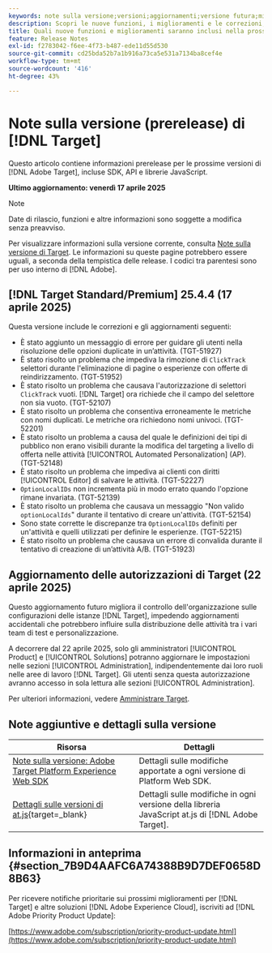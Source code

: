 ```yaml
---
keywords: note sulla versione;versioni;aggiornamenti;versione futura;miglioramenti;nuove funzioni;correzioni;aggiornamenti;prerelease;early access
description: Scopri le nuove funzioni, i miglioramenti e le correzioni, compresi SDK, API e librerie JavaScript, inclusi nella prossima versione di [!DNL Adobe Target].
title: Quali nuove funzioni e miglioramenti saranno inclusi nella prossima versione [!DNL Target] ?
feature: Release Notes
exl-id: f2783042-f6ee-4f73-b487-ede11d55d530
source-git-commit: cd25bda52b7a1b916a73ca5e531a7134ba8cef4e
workflow-type: tm+mt
source-wordcount: '416'
ht-degree: 43%

---
```


# Note sulla versione (prerelease) di [!DNL Target]

Questo articolo contiene informazioni prerelease per le prossime versioni di [!DNL Adobe Target], incluse SDK, API e librerie JavaScript.

**Ultimo aggiornamento: venerdì 17 aprile 2025**

>[!NOTE]
>
>Date di rilascio, funzioni e altre informazioni sono soggette a modifica senza preavviso.
>
>Per visualizzare informazioni sulla versione corrente, consulta [Note sulla versione di Target](release-notes.md). Le informazioni su queste pagine potrebbero essere uguali, a seconda della tempistica delle release. I codici tra parentesi sono per uso interno di [!DNL Adobe].

## [!DNL Target Standard/Premium] 25.4.4 (17 aprile 2025)

Questa versione include le correzioni e gli aggiornamenti seguenti:

* È stato aggiunto un messaggio di errore per guidare gli utenti nella risoluzione delle opzioni duplicate in un’attività. (TGT-51927)
* È stato risolto un problema che impediva la rimozione di `ClickTrack` selettori durante l&#39;eliminazione di pagine o esperienze con offerte di reindirizzamento. (TGT-51952)
* È stato risolto un problema che causava l&#39;autorizzazione di selettori `ClickTrack` vuoti. [!DNL Target] ora richiede che il campo del selettore non sia vuoto. (TGT-52107)
* È stato risolto un problema che consentiva erroneamente le metriche con nomi duplicati. Le metriche ora richiedono nomi univoci. (TGT-52201)
* È stato risolto un problema a causa del quale le definizioni dei tipi di pubblico non erano visibili durante la modifica del targeting a livello di offerta nelle attività [!UICONTROL Automated Personalization] (AP). (TGT-52148)
* È stato risolto un problema che impediva ai clienti con diritti [!UICONTROL Editor] di salvare le attività. (TGT-52227)
* `OptionLocalIDs` non incrementa più in modo errato quando l&#39;opzione rimane invariata. (TGT-52139)
* È stato risolto un problema che causava un messaggio &quot;Non valido `optionLocalIds`&quot; durante il tentativo di creare un&#39;attività. (TGT-52154)
* Sono state corrette le discrepanze tra `OptionLocalIDs` definiti per un&#39;attività e quelli utilizzati per definire le esperienze. (TGT-52215)
* È stato risolto un problema che causava un errore di convalida durante il tentativo di creazione di un’attività A/B. (TGT-51923)

## Aggiornamento delle autorizzazioni di Target (22 aprile 2025)

Questo aggiornamento futuro migliora il controllo dell&#39;organizzazione sulle configurazioni delle istanze [!DNL Target], impedendo aggiornamenti accidentali che potrebbero influire sulla distribuzione delle attività tra i vari team di test e personalizzazione.

A decorrere dal 22 aprile 2025, solo gli amministratori [!UICONTROL Product] e [!UICONTROL Solutions] potranno aggiornare le impostazioni nelle sezioni [!UICONTROL Administration], indipendentemente dai loro ruoli nelle aree di lavoro [!DNL Target]. Gli utenti senza questa autorizzazione avranno accesso in sola lettura alle sezioni [!UICONTROL Administration].

Per ulteriori informazioni, vedere [Amministrare Target](/help/main/administrating-target/start-target.md).

## Note aggiuntive e dettagli sulla versione

| Risorsa | Dettagli |
|--- |--- |
| [Note sulla versione: Adobe Target Platform Experience Web SDK](https://experienceleague.adobe.com/docs/experience-platform/edge/release-notes.html?lang=it) | Dettagli sulle modifiche apportate a ogni versione di Platform Web SDK. |
| [Dettagli sulle versioni di at.js](https://experienceleague.adobe.com/docs/target-dev/developer/client-side/at-js-implementation/target-atjs-versions.html?lang=it){target=_blank} | Dettagli sulle modifiche in ogni versione della libreria JavaScript at.js di [!DNL Adobe Target]. |

## Informazioni in anteprima {#section_7B9D4AAFC6A74388B9D7DEF0658D8B63}

Per ricevere notifiche prioritarie sui prossimi miglioramenti per [!DNL Target] e altre soluzioni [!DNL Adobe Experience Cloud], iscriviti ad [!DNL Adobe Priority Product Update]:

[https://www.adobe.com/subscription/priority-product-update.html](https://www.adobe.com/subscription/priority-product-update.html)
